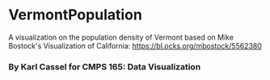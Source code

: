 # VermontPopulation
A visualization on the population density of Vermont based on Mike Bostock's Visualization of California: https://bl.ocks.org/mbostock/5562380
### By Karl Cassel for CMPS 165: Data Visualization